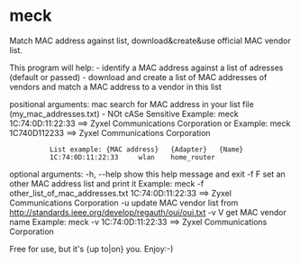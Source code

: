 # meck
Match MAC address against list, download&amp;create&amp;use official MAC vendor list.

This program will help:
                        - identify a MAC address against a list of adresses (default or passed)
                        - download and create a list of MAC addresses of vendors
                          and match a MAC address to a vendor in this list

positional arguments:
mac         search for MAC address in your list file (my_mac_addresses.txt) - NOt cASe Sensitive
              	Example: meck 1C:74:0D:11:22:33
              	==> Zyxel Communications Corporation
              	or
              	Example: meck 1C740D112233
              	==> Zyxel Communications Corporation
              
              List example: {MAC address}	{Adapter}	{Name}
              1C:74:0D:11:22:33		wlan	home_router

optional arguments:
  -h, --help  show this help message and exit
  -f F        set an other MAC address list and print it
              	Example: meck -f other_list_of_mac_addresses.txt 1C:74:0D:11:22:33
              	==> Zyxel Communications Corporation
  -u          update MAC vendor list from http://standards.ieee.org/develop/regauth/oui/oui.txt
  -v V        get MAC vendor name
              	Example: meck -v 1C:74:0D:11:22:33
              	==> Zyxel Communications Corporation

Free for use, but it's {up to|on} you. Enjoy:-)
